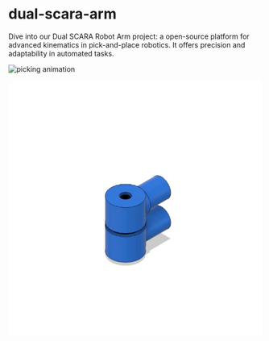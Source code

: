 # dual-scara-arm
Dive into our Dual SCARA Robot Arm project: a open-source platform for advanced kinematics in pick-and-place robotics. It offers precision and adaptability in automated tasks.

![picking animation](animations/pick.gif)

![thrustbearing animation](animations/thrustbearing_animation.gif)





